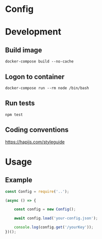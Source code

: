 Config
==============================

Development
==============================

Build image
------------
    docker-compose build --no-cache

Logon to container
------------
    docker-compose run --rm node /bin/bash

Run tests
------------
    npm test

Coding conventions
------------
https://hapijs.com/styleguide

Usage
==============================

Example
------------
```javascript
const Config = require('..');

(async () => {

    const config = new Config();

    await config.load('your-config.json');

    console.log(config.get('/yourKey'));
})();
```
